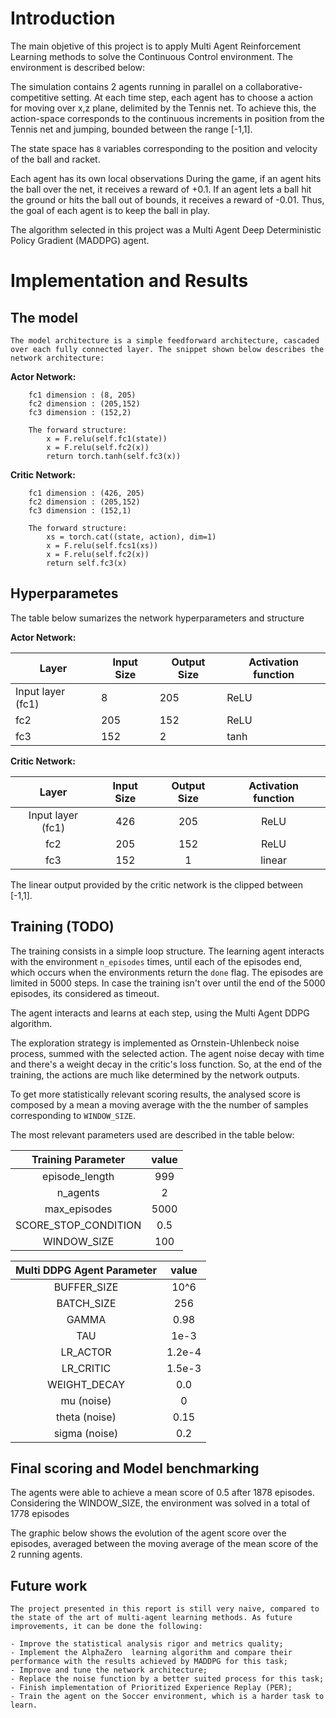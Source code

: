 # Introduction

The main objetive of this project is to apply Multi Agent Reinforcement Learning methods to solve the Continuous Control environment. 
The environment is described below:

The simulation contains 2 agents running in parallel on a collaborative-competitive setting.  At each time step, each agent has to choose a action for moving over x,z plane, delimited by the Tennis net. To achieve this, the action-space corresponds to the continuous increments in position from the Tennis net and jumping, bounded between the range [-1,1].


The state space has `8` variables corresponding to the position and velocity of the ball and racket.


Each agent has its own local observations
During the game, if an agent hits the ball over the net, it receives a reward of +0.1. If an agent lets a ball hit the ground or hits the ball out of bounds, it receives a reward of -0.01. Thus, the goal of each agent is to keep the ball in play.

The algorithm selected in this project was a Multi Agent Deep Deterministic Policy Gradient (MADDPG) agent.

# Implementation and Results

## The model

    The model architecture is a simple feedforward architecture, cascaded  over each fully connected layer. The snippet shown below describes the network architecture:

**Actor Network:**
```
    fc1 dimension : (8, 205)
    fc2 dimension : (205,152)
    fc3 dimension : (152,2)

    The forward structure:
        x = F.relu(self.fc1(state))
        x = F.relu(self.fc2(x))
        return torch.tanh(self.fc3(x))
```

**Critic Network:**
```
    fc1 dimension : (426, 205)
    fc2 dimension : (205,152)
    fc3 dimension : (152,1)

    The forward structure:
        xs = torch.cat((state, action), dim=1)
        x = F.relu(self.fcs1(xs))
        x = F.relu(self.fc2(x))
        return self.fc3(x)
```

##  Hyperparametes 
 
 The table below sumarizes the network hyperparameters and structure

**Actor Network:**

| Layer             | Input Size | Output Size | Activation function |
|-------------------|------------|-------------|---------------------|
| Input layer (fc1) |      8     |     205     |         ReLU        |
|        fc2        |     205    |     152     |         ReLU        |
|        fc3        |     152    |      2      |         tanh        |

**Critic Network:**

|     **Layer**     | **Input Size** | **Output Size** | **Activation function** |
|:-----------------:|:--------------:|:---------------:|:-----------------------:|
| Input layer (fc1) |       426      |       205       |        ReLU       |
|        fc2        |       205      |       152       |        ReLU       |
|        fc3        |       152      |        1       |           linear          |

The linear output provided by the critic network is the clipped between [-1,1].

## Training  (TODO)

The training consists in a  simple loop structure. The learning agent interacts with the environment `n_episodes` times, until each of the episodes end, which occurs when the environments return the `done` flag. The episodes are limited in 5000 steps. In case the training isn't over until the end of the 5000 episodes, its considered as timeout.

The agent interacts and learns at each step, using the  Multi Agent DDPG  algorithm.

The exploration strategy is implemented as Ornstein-Uhlenbeck noise process, summed with the selected action. The agent noise  decay with time and there's a weight decay in the critic's loss function. So, at the end of the training, the actions are much like determined by the network outputs.

To get more statistically relevant scoring results, the analysed score is composed by a mean a moving average with the the number of samples corresponding to `WINDOW_SIZE`.

The most relevant parameters used are described in the table below:

| **Training Parameter** | **value** |
|:----------------------:|:---------:|
|    episode_length      |    999    |
|       n_agents         |     2     |
|      max_episodes      |    5000   |
|  SCORE_STOP_CONDITION  |     0.5   |
|       WINDOW_SIZE      |    100    |

| **Multi DDPG Agent Parameter** | **value** |
|:------------------------:|:---------:|
|        BUFFER_SIZE       |    10^6   |
|        BATCH_SIZE        |    256    |
|           GAMMA          |    0.98   |
|            TAU           |    1e-3   |
|         LR_ACTOR         |   1.2e-4  |
|         LR_CRITIC        |   1.5e-3  |
|       WEIGHT_DECAY       |    0.0    |
|        mu (noise)        |     0     |
|       theta (noise)      |    0.15   |
|       sigma (noise)      |    0.2    |


## Final scoring and Model benchmarking

The agents were able to achieve a mean score of 0.5 after 1878 episodes. Considering the WINDOW_SIZE, the environment was solved in a total of 1778 episodes

The graphic below shows the evolution of the agent score over the episodes, averaged between the moving average of the mean score of the 2 running agents.

<p align="center">
<object data="docs/average_scores_result.png" width="300" height="300"> </object>
</p>

## Future work

    The project presented in this report is still very naive, compared to the state of the art of multi-agent learning methods. As future improvements, it can be done the following:

    - Improve the statistical analysis rigor and metrics quality;
    - Implement the AlphaZero  learning algorithm and compare their performance with the results achieved by MADDPG for this task;
    - Improve and tune the network architecture;
    - Replace the noise function by a better suited process for this task;
    - Finish implementation of Prioritized Experience Replay (PER);
    - Train the agent on the Soccer environment, which is a harder task to learn.